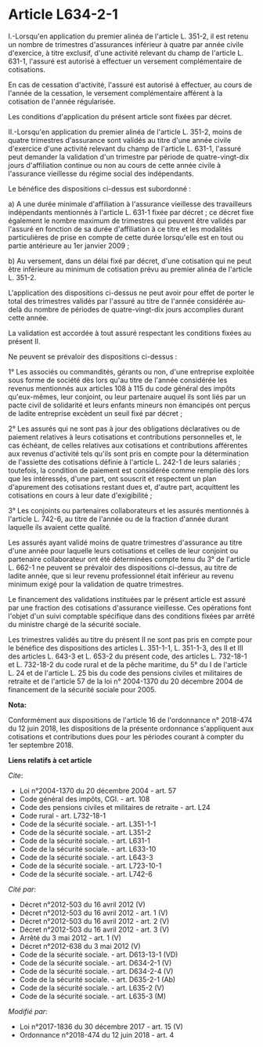 # Article L634-2-1

I.-Lorsqu'en application du premier alinéa de l'article L. 351-2, il est retenu un nombre de trimestres d'assurances
inférieur à quatre par année civile d'exercice, à titre exclusif, d'une activité relevant du champ de l'article L. 631-1,
l'assuré est autorisé à effectuer un versement complémentaire de cotisations.

En cas de cessation d'activité, l'assuré est autorisé à effectuer, au cours de l'année de la cessation, le versement
complémentaire afférent à la cotisation de l'année régularisée.

Les conditions d'application du présent article sont fixées par décret.

II.-Lorsqu'en application du premier alinéa de l'article L. 351-2, moins de quatre trimestres d'assurance sont validés au
titre d'une année civile d'exercice d'une activité relevant du champ de l'article L. 631-1, l'assuré peut demander la
validation d'un trimestre par période de quatre-vingt-dix jours d'affiliation continue ou non au cours de cette année civile
à l'assurance vieillesse du régime social des indépendants.

Le bénéfice des dispositions ci-dessus est subordonné :

a) A une durée minimale d'affiliation à l'assurance vieillesse des travailleurs indépendants mentionnés à l'article L. 631-1
fixée par décret ; ce décret fixe également le nombre maximum de trimestres qui peuvent être validés par l'assuré en fonction
de sa durée d'affiliation à ce titre et les modalités particulières de prise en compte de cette durée lorsqu'elle est en tout
ou partie antérieure au 1er janvier 2009 ;

b) Au versement, dans un délai fixé par décret, d'une cotisation qui ne peut être inférieure au minimum de cotisation prévu
au premier alinéa de l'article L. 351-2.

L'application des dispositions ci-dessus ne peut avoir pour effet de porter le total des trimestres validés par l'assuré au
titre de l'année considérée au-delà du nombre de périodes de quatre-vingt-dix jours accomplies durant cette année.

La validation est accordée à tout assuré respectant les conditions fixées au présent II.

Ne peuvent se prévaloir des dispositions ci-dessus :

1° Les associés ou commandités, gérants ou non, d'une entreprise exploitée sous forme de société dès lors qu'au titre de
l'année considérée les revenus mentionnés aux articles 108 à 115 du code général des impôts qu'eux-mêmes, leur conjoint, ou
leur partenaire auquel ils sont liés par un pacte civil de solidarité et leurs enfants mineurs non émancipés ont perçus de
ladite entreprise excèdent un seuil fixé par décret ;

2° Les assurés qui ne sont pas à jour des obligations déclaratives ou de paiement relatives à leurs cotisations et
contributions personnelles et, le cas échéant, de celles relatives aux cotisations et contributions afférentes aux revenus
d'activité tels qu'ils sont pris en compte pour la détermination de l'assiette des cotisations définie à l'article L. 242-1
de leurs salariés ; toutefois, la condition de paiement est considérée comme remplie dès lors que les intéressés, d'une part,
ont souscrit et respectent un plan d'apurement des cotisations restant dues et, d'autre part, acquittent les cotisations en
cours à leur date d'exigibilité ;

3° Les conjoints ou partenaires collaborateurs et les assurés mentionnés à l'article L. 742-6, au titre de l'année ou de la
fraction d'année durant laquelle ils avaient cette qualité.

Les assurés ayant validé moins de quatre trimestres d'assurance au titre d'une année pour laquelle leurs cotisations et
celles de leur conjoint ou partenaire collaborateur ont été déterminées compte tenu du 3° de l'article L. 662-1 ne peuvent se
prévaloir des dispositions ci-dessus, au titre de ladite année, que si leur revenu professionnel était inférieur au revenu
minimum exigé pour la validation de quatre trimestres.

Le financement des validations instituées par le présent article est assuré par une fraction des cotisations d'assurance
vieillesse. Ces opérations font l'objet d'un suivi comptable spécifique dans des conditions fixées par arrêté du ministre
chargé de la sécurité sociale.

Les trimestres validés au titre du présent II ne sont pas pris en compte pour le bénéfice des dispositions des articles L.
351-1-1, L. 351-1-3, des II et III des articles L. 643-3 et L. 653-2 du présent code, des articles L. 732-18-1 et L. 732-18-2
du code rural et de la pêche maritime, du 5° du I de l'article L. 24 et de l'article L. 25 bis du code des pensions civiles
et militaires de retraite et de l'article 57 de la loi n° 2004-1370 du 20 décembre 2004 de financement de la sécurité sociale
pour 2005.

**Nota:**

Conformément aux dispositions de l'article 16 de l'ordonnance n° 2018-474 du 12 juin 2018, les dispositions de la présente
ordonnance s'appliquent aux cotisations et contributions dues pour les périodes courant à compter du 1er septembre 2018.

**Liens relatifs à cet article**

_Cite_:

  - Loi n°2004-1370 du 20 décembre 2004 - art. 57
  - Code général des impôts, CGI. - art. 108
  - Code des pensions civiles et militaires de retraite - art. L24
  - Code rural - art. L732-18-1
  - Code de la sécurité sociale. - art. L351-1-1
  - Code de la sécurité sociale. - art. L351-2
  - Code de la sécurité sociale. - art. L631-1
  - Code de la sécurité sociale. - art. L633-10
  - Code de la sécurité sociale. - art. L643-3
  - Code de la sécurité sociale. - art. L723-10-1
  - Code de la sécurité sociale. - art. L742-6

_Cité par_:

  - Décret n°2012-503 du 16 avril 2012 (V)
  - Décret n°2012-503 du 16 avril 2012 - art. 1 (V)
  - Décret n°2012-503 du 16 avril 2012 - art. 2 (V)
  - Décret n°2012-503 du 16 avril 2012 - art. 3 (V)
  - Arrêté du 3 mai 2012 - art. 1 (V)
  - Décret n°2012-638 du 3 mai 2012 (V)
  - Code de la sécurité sociale. - art. D613-13-1 (VD)
  - Code de la sécurité sociale. - art. D634-2-1 (V)
  - Code de la sécurité sociale. - art. D634-2-4 (V)
  - Code de la sécurité sociale. - art. D635-2-1 (Ab)
  - Code de la sécurité sociale. - art. L635-2 (V)
  - Code de la sécurité sociale. - art. L635-3 (M)

_Modifié par_:

  - Loi n°2017-1836 du 30 décembre 2017 - art. 15 (V)
  - Ordonnance n°2018-474 du 12 juin 2018 - art. 4

